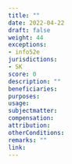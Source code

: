 ```yaml
---
title: ""
date: 2022-04-22
draft: false
weight: 44
exceptions:
- info52e
jurisdictions:
- SK
score: 0
description: "" 
beneficiaries:
purposes: 
usage:
subjectmatter:
compensation:
attribution: 
otherConditions: 
remarks: ""
link: 
---
```

